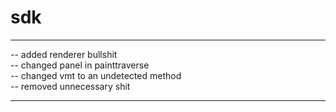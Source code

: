 # sdk


___________________________________________

-- added renderer bullshit\
-- changed panel in painttraverse\
-- changed vmt to an undetected method\
-- removed unnecessary shit
___________________________________________
